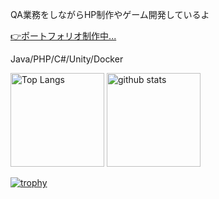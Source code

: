 QA業務をしながらHP制作やゲーム開発しているよ


<a href="https://saki1005.github.io/portfolio/">:point_right:ポートフォリオ制作中...</a>

Java/PHP/C#/Unity/Docker



<p align="left"> 
  <img alt="Top Langs" height="150px" src="https://github-readme-stats.vercel.app/api/top-langs/?username=saki1005&layout=compact&show_icons=true&theme=tokyonight" />
  <img alt="github stats" height="150px" src="https://github-readme-stats.vercel.app/api?username=saki1005&theme=tokyonight&show_icons=ture" />
</p>

[![trophy](https://github-profile-trophy.vercel.app/?username=saki1005&theme=tokyonight&column=7
)](https://github.com/ryo-ma/github-profile-trophy)


<!--
**saki1005/saki1005** is a ✨ _special_ ✨ repository because its `README.md` (this file) appears on your GitHub profile.

Here are some ideas to get you started:

- 🔭 I’m currently working on ...
- 🌱 I’m currently learning ...
- 👯 I’m looking to collaborate on ...
- 🤔 I’m looking for help with ...
- 💬 Ask me about ...
- 📫 How to reach me: ...
- 😄 Pronouns: ...
- ⚡ Fun fact: ...
-->
